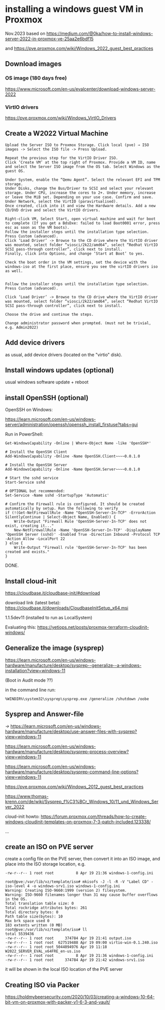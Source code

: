 # installing a windows guest VM in Proxmox

Nov.2023 based on https://medium.com/@0ka/how-to-install-windows-server-2022-in-proxmox-ve-25aa2e6bdf15

and https://pve.proxmox.com/wiki/Windows_2022_guest_best_practices

## Download images

### OS image (180 days free)
https://www.microsoft.com/en-us/evalcenter/download-windows-server-2022

### VirtIO drivers
https://pve.proxmox.com/wiki/Windows_VirtIO_Drivers


## Create a W2022 Virtual Machine

    Upload the Server ISO to Proxmox Storage. Click local (pve) → ISO images -> Select the ISO file -> Press Upload.

    Repeat the previous step for the VirtIO Driver ISO.
    Click ‘Create VM’ at the top right of Proxmox. Provide a VM ID, name and select the Server ISO image from the OS tab. Select Windows as the guest OS.

    Under System, enable the “Qemu Agent”. Select the relevant EFI and TPM storage.
    Under Disks, change the Bus/Driver to SCSI and select your relevant storage. Under CPU, increase the cores to 2+. Under memory, increase or leave the MiB set. Depending on your use case. Confirm and save.
    Under Network, select the VirtIO (paravirtualised).
    Once created, click into it and view the Hardware details. Add a new CD/DVD drive and select the VirtIO drivers.
    
    Right-click VM, Select Start, open virtual machine and wait for boot to complete (If you get a BdsDxe: failed to load Boot0001 error, press esc as soon as the VM boots).
    Follow the installer steps until the installation type selection. Press Custom (advanced).
    Click ‘Load Driver’ -> Browse to the CD drive where the VirtIO driver was mounted, select folder “viosci/2k22/amd64”, select “Redhat VirtIO SCSI pass-through controller”, click next to install.
    Finally, click into Options, and change ‘Start at Boot’ to yes.

    Check the boot order in the VM settings, set the device with the windows-iso at the first place, ensure you see the virtIO drivers iso as well.

    
    Follow the installer steps until the installation type selection. Press Custom (advanced).
    
    Click ‘Load Driver’ -> Browse to the CD drive where the VirtIO driver was mounted, select folder “viosci/2k22/amd64”, select “Redhat VirtIO SCSI pass-through controller”, click next to install.

    Choose the drive and continue the steps.
    
    Change administrator password when prompted. (must not be trivial, e.g. Admin2022)

## Add device drivers

as usual, add device drivers (located on the "virtio" disk). 


## Install windows updates (optional)

usual windows software update + reboot

## install OpenSSH (optional)

OpenSSH on Windows:

https://learn.microsoft.com/en-us/windows-server/administration/openssh/openssh_install_firstuse?tabs=gui

Run in PowerShell:

```
Get-WindowsCapability -Online | Where-Object Name -like 'OpenSSH*'

# Install the OpenSSH Client
Add-WindowsCapability -Online -Name OpenSSH.Client~~~~0.0.1.0

# Install the OpenSSH Server
Add-WindowsCapability -Online -Name OpenSSH.Server~~~~0.0.1.0

# Start the sshd service
Start-Service sshd

# OPTIONAL but recommended:
Set-Service -Name sshd -StartupType 'Automatic'

# Confirm the Firewall rule is configured. It should be created automatically by setup. Run the following to verify
if (!(Get-NetFirewallRule -Name "OpenSSH-Server-In-TCP" -ErrorAction SilentlyContinue | Select-Object Name, Enabled)) {
    Write-Output "Firewall Rule 'OpenSSH-Server-In-TCP' does not exist, creating it..."
    New-NetFirewallRule -Name 'OpenSSH-Server-In-TCP' -DisplayName 'OpenSSH Server (sshd)' -Enabled True -Direction Inbound -Protocol TCP -Action Allow -LocalPort 22
} else {
    Write-Output "Firewall rule 'OpenSSH-Server-In-TCP' has been created and exists."
}
```

DONE.







## Install cloud-init

https://cloudbase.it/cloudbase-init/#download

download link (latest beta): https://cloudbase.it/downloads/CloudbaseInitSetup_x64.msi

1.1.5dev11 (installed to run as LocalSystem)

Evaluating this:  https://yetiops.net/posts/proxmox-terraform-cloudinit-windows/






## Generalize the image (sysprep)

https://learn.microsoft.com/en-us/windows-hardware/manufacture/desktop/sysprep--generalize--a-windows-installation?view=windows-11


(Boot in Audit mode ??)


in the command line run:

    %WINDIR%\system32\sysprep\sysprep.exe /generalize /shutdown /oobe



## Sysprep and Answer-file

*->* https://learn.microsoft.com/en-us/windows-hardware/manufacture/desktop/use-answer-files-with-sysprep?view=windows-11

https://learn.microsoft.com/en-us/windows-hardware/manufacture/desktop/sysprep-process-overview?view=windows-11

https://learn.microsoft.com/en-us/windows-hardware/manufacture/desktop/sysprep-command-line-options?view=windows-11

https://pve.proxmox.com/wiki/Windows_2012_guest_best_practices

https://www.thomas-krenn.com/de/wiki/Sysprep_f%C3%BCr_Windows_10/11_und_Windows_Server_2022

cloud-init howto: https://forum.proxmox.com/threads/how-to-create-windows-cloudinit-templates-on-proxmox-7-3-patch-included.123338/


...


## create an ISO on PVE server

create a config file on the PVE server, then convert it into an ISO image, and place into the ISO storage location, e.g.


```
-rw-r--r-- 1 root root          8 Apr 19 21:36 windows-1-config.ini

root@pve:/var/lib/vz/template/iso# mkisofs -J -l -R -V "Label CD" -iso-level 4 -o windows-srv1.iso windows-1-config.ini
Warning: Creating ISO-9660:1999 (version 2) filesystem.
Warning: ISO-9660 filenames longer than 31 may cause buffer overflows in the OS.
Total translation table size: 0
Total rockridge attributes bytes: 261
Total directory bytes: 0
Path table size(bytes): 10
Max brk space used 0
183 extents written (0 MB)
root@pve:/var/lib/vz/template/iso# ll
total 5539436
-rw-r--r-- 1 root root     374784 Apr 19 21:41 output.iso
-rw-r--r-- 1 root root  627519488 Apr 19 09:00 virtio-win-0.1.240.iso
-rw-r--r-- 1 root root 5044094976 Apr 19 11:18 W2022_SERVER_EVAL_x64FRE_en-us.iso
-rw-r--r-- 1 root root          8 Apr 19 21:36 windows-1-config.ini
-rw-r--r-- 1 root root     374784 Apr 19 21:42 windows-srv1.iso

```

it will be shown in the local ISO location of the PVE server



## Creating ISO via Packer

https://holdmybeersecurity.com/2020/10/03/creating-a-windows-10-64-bit-vm-on-proxmox-with-packer-v1-6-3-and-vault/





